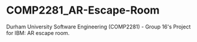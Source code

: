 # COMP2281_AR-Escape-Room
Durham University Software Engineering (COMP2281) - Group 16's Project for IBM: AR escape room.  
